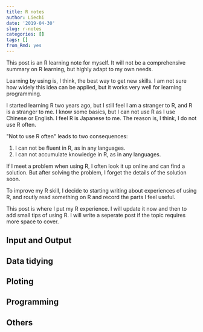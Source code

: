 ```yaml
---
title: R notes
author: Liechi
date: '2019-04-30'
slug: r-notes
categories: []
tags: []
from_Rmd: yes
---
```

This post is an R learning note for myself. It will not be a comprehensive summary on R learning, but highly adapt to my own needs.   

Learning by using is, I think, the best way to get new skills. I am not sure how widely this idea can be applied, but it works very well for learning programming.  

I started learning R two years ago, but I still feel I am a stranger to R, and R is a stranger to me. I know some basics, but I can not use R as I use Chinese or English. I feel R is Japanese to me. The reason is, I think, I do not use R often.  

"Not to use R often" leads to two consequences:  

1. I can not be fluent in R, as in any languages.
2. I can not accumulate knowledge in R, as in any languages.

If I meet a problem when using R, I often look it up online and can find a solution. But after solving the problem, I forget the details of the solution soon.   

To improve my R skill, I decide to starting writing about experiences of using R, and routly read something on R and record the parts I feel useful.   

This post is where I put my R experience. I will update it now and then to add small tips of using R. I will write a seperate post if the topic requires more space to cover.   

## Input and Output 

## Data tidying  

## Ploting

## Programming   

## Others










